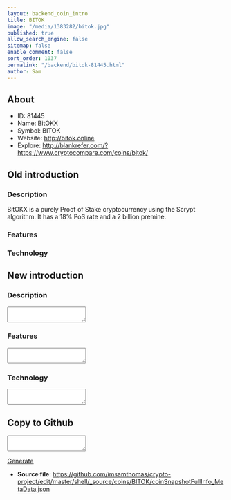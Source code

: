 ```yaml
---
layout: backend_coin_intro
title: BITOK
image: "/media/1383282/bitok.jpg"
published: true
allow_search_engine: false
sitemap: false
enable_comment: false
sort_order: 1037
permalink: "/backend/bitok-81445.html"
author: Sam
---
```


## About

- ID: 81445
- Name: BitOKX
- Symbol: BITOK
- Website: http://bitok.online
- Explore: http://blankrefer.com/?https://www.cryptocompare.com/coins/bitok/


## Old introduction

### Description

<p>BitOKX is a purely Proof of Stake cryptocurrency using the Scrypt algorithm. It has a 18% PoS rate and a 2 billion premine.</p>

### Features


### Technology




## New introduction


### Description
<textarea id="meta_description" name="description"></textarea>

### Features
<textarea id="meta_features" name="features"></textarea>

### Technology
<textarea id="meta_technology" name="technology"></textarea>


## Copy to Github

<textarea id="coinsnapshotfullinfo_metadata"></textarea>

<a href="#gen" onclick="generateMetaDatJson()">Generate</a>

- **Source file**: <a href="https://github.com/imsamthomas/crypto-project/edit/master/shell/_source/coins/BITOK/coinSnapshotFullInfo_MetaData.json">https://github.com/imsamthomas/crypto-project/edit/master/shell/_source/coins/BITOK/coinSnapshotFullInfo_MetaData.json</a>

